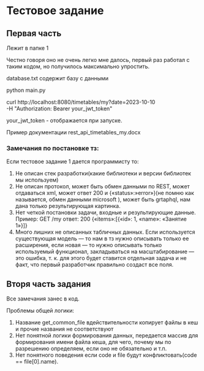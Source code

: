 # Тестовое задание
## Первая часть

Лежит в папке 1

Честно говоря оно не очень легко мне далось, первый раз работал с таким кодом, но получилось максимально упростить.

database.txt содержит базу с данными


python main.py


curl http://localhost:8080/timetables/my?date=2023-10-10 \
-H "Authorization: Bearer your_jwt_token"

your_jwt_token - отображается при запуске.


Пример документации rest_api_timetables_my.docx
### Замечания по постановке тз:

Если тестовое задание 1  дается программисту то:

1. Не описан стек разработки(какие библиотеки и версии библиотек мы используем)
2. Не описан протокол, может быть обмен данными по REST, может отдаваться xml, может ответ 200 и {«status»:»error»}(не помню как называется, обмен данными microsoft ), может быть grtaphql, нам дана только результирующая картинка.
3. Нет четкой постановки задачи, входные и результирующие данные. Пример: GET /my ответ: 200 {«items»:[{«id»: 1, «name»: «Занятие 1»}]}
4. Много лишних не описанных табличных данных. Если используется существующая модель — то нам в тз нужно описывать только ее расширения, если новая — то нужно описывать только используемый функционал, закладываться на масштабирование — это ошибка, т. к. для этого будет ставится отдельная задача и не факт, что первый разработчик правильно создаст все поля.


## Вторя часть задания

Все замечания занес в код.

Проблемы общей логики:

1. Название get_common_file вдействительности копирует файлы в кеш и прочие названия не соответствуют
2. Нет понятной логики формирования данных, передается массив для формирования имени файла кеша, для чего, почему мы по разрешению определяем, если оно не обязательно и т.п.
3. Нет понятного поведения если code и file будут конфликтовать(code == file[0].name).
